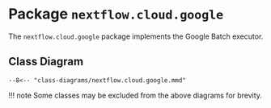 
# Package `nextflow.cloud.google`

The `nextflow.cloud.google` package implements the Google Batch executor.

## Class Diagram

```mermaid
--8<-- "class-diagrams/nextflow.cloud.google.mmd"
```

!!! note
    Some classes may be excluded from the above diagrams for brevity.
